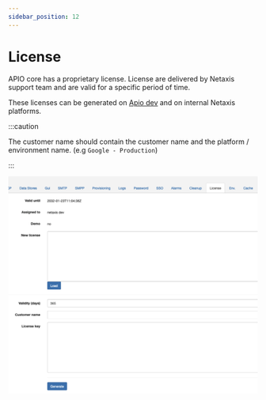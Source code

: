 ```yaml
---
sidebar_position: 12
---
```


# License

APIO core has a proprietary license. License are delivered by Netaxis support team and are valid for a specific period of time.

These licenses can be generated on [Apio dev](https://apio-dev.bxl.netaxis.be) and on internal Netaxis platforms.

:::caution

The customer name should contain the customer name and the platform / environment name. (e.g `Google - Production`)

:::

![License](img/license.png)